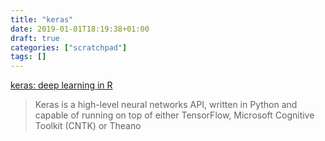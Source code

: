 ```yaml
---
title: "keras"
date: 2019-01-01T18:19:38+01:00
draft: true
categories: ["scratchpad"]
tags: []
---
```


[keras: deep learning in R](https://www.datacamp.com/community/tutorials/keras-r-deep-learning)

>Keras is a high-level neural networks API, written in Python and capable of running on top of either TensorFlow, Microsoft Cognitive Toolkit (CNTK) or Theano
